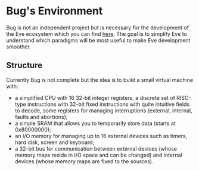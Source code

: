 # Bug's Environment

Bug is not an independent project but is necessary for the development of the Eve ecosystem which you can find [here](https://github.com/AndreaPuzo/eve).
The goal is to simplify Eve to understand which paradigms will be most useful to make Eve development smoother.

## Structure
Currently Bug is not complete but the idea is to build a small virtual machine with:
* a simplified CPU with 16 32-bit integer registers, a discrete set of RISC-type instructions with 32-bit fixed instructions
  with quite intuitive fields to decode, some registers for managing interruptions (external, internal, faults and abortions);
* a simple SRAM that allows you to temporarily store data (starts at 0x80000000);
* an I/O memory for managing up to 16 external devices such as timers, hard disk, screen and keyboard;
* a 32-bit bus for communication between external devices (whose memory maps reside in I/O space and can be changed)
  and internal devices (whose memory maps are fixed to the sources).

